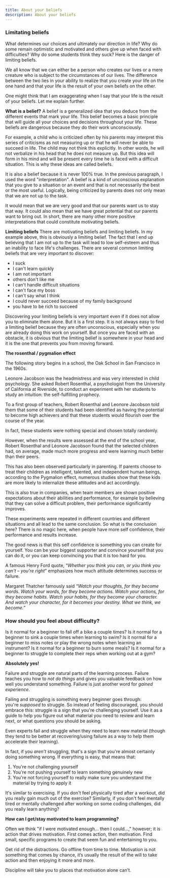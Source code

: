 ```yaml
---
title: About your beliefs
description: About your beliefs
---
```


### Limitating beliefs

What determines our choices and ultimately our direction in life? Why do some remain optimistic and motivated and others give up when faced with difficulties? Why do some students think they suck? Here is the danger of limiting beliefs.

We all know that we can either be a person who creates our lives or a mere creature who is subject to the circumstances of our lives. The difference between the two lies in your ability to realize that you create your life on the one hand and that your life is the result of your own beliefs on the other.

One might think that I am exaggerating when I say that your life is the result of your beliefs. Let me explain further.

**What is a belief?**
A belief is a generalized idea that you deduce from the different events that mark your life. This belief becomes a basic principle that will guide all your choices and decisions throughout your life. These beliefs are dangerous because they do their work unconsciously.

For example, a child who is criticized often by his parents may interpret this series of criticisms as not measuring up or that he will never be able to succeed in life. The child may not think this explicitly. In other words, he will not verbalize in his head that he does not measure up. But this idea will form in his mind and will be present every time he is faced with a difficult situation. This is why these ideas are called beliefs.

It is also a belief because it is never 100% true. In the previous paragraph, I used the word "interpretation". A belief is a kind of unconscious explanation that you give to a situation or an event and that is not necessarily the best or the most useful. Logically, being criticized by parents does not only mean that we are not up to the task.

It would mean that we are very good and that our parents want us to stay that way. It could also mean that we have great potential that our parents want to bring out. In short, there are many other more positive interpretations that could constitute motivating beliefs.

**Limiting beliefs**
There are motivating beliefs and limiting beliefs. In my example above, this is obviously a limiting belief. The fact that I end up believing that I am not up to the task will lead to low self-esteem and thus an inability to face life's challenges. There are several common limiting beliefs that are very important to discover:

- I suck
- I can't learn quickly
- I am not important
- others don't like me
- I can't handle difficult situations
- I can't face my boss
- I can't say what I think
- I could never succeed because of my family background
- you have to be rich to succeed

Discovering your limiting beliefs is very important even if it does not allow you to eliminate them alone. But it is a first step. It is not always easy to find a limiting belief because they are often unconscious, especially when you are already doing this work on yourself. But once you are faced with an obstacle, it is obvious that the limiting belief is somewhere in your head and it is the one that prevents you from moving forward.

**The rosenthal / pygmalion effect**

The following story begins in a school, the Oak School in San Francisco in the 1960s.

Leonore Jacobson was the headmistress and was very interested in child psychology. She asked Robert Rosenthal, a psychologist from the University of California at Riverside, to conduct an experiment with her students to study an intuition: the self-fulfilling prophecy.

To a first group of teachers, Robert Rosenthal and Leonore Jacobson told them that some of their students had been identified as having the potential to become high achievers and that these students would flourish over the course of the year.

In fact, these students were nothing special and chosen totally randomly.

However, when the results were assessed at the end of the school year, Robert Rosenthal and Léonore Jacobson found that the selected children had, on average, made much more progress and were learning much better than their peers.

This has also been observed particularly in parenting. If parents choose to treat their children as intelligent, talented, and independent human beings, according to the Pygmalion effect, numerous studies show that these kids are more likely to internalize these attitudes and act accordingly.

This is also true in companies, when team members are shown positive expectations about their abilities and performance, for example by believing that they can solve a difficult problem, their performance significantly improves.

These experiments were repeated in different countries and different situations and all lead to the same conclusion. So what is the conclusion here? There is no magic here, when people have more self confidence, their performance and results increase.

The good news is that this self confidence is something you can create for yourself. You can be your biggest supporter and convince yourself that you can do it, or you can keep convincing you that it is too hard for you.

A famous Henry Ford quote, “_Whether you think you can, or you think you can't – you're right_” emphasizes how much attitude determines success or failure.

Margaret Thatcher famously said _“Watch your thoughts, for they become words. Watch your words, for they become actions. Watch your actions, for they become habits. Watch your habits, for they become your character. And watch your character, for it becomes your destiny. What we think, we become.”_

### How should you feel about difficulty?

Is it normal for a beginner to fall off a bike a couple times? Is it normal for a beginner to sink a couple times when learning to swim? Is it normal for a beginner to miss notes or play the wrong notes when learning an instrument? Is it normal for a beginner to burn some meals? Is it normal for a beginner to struggle to complete their reps when working out at a gym?

**Absolutely yes!**

Failure and struggle are natural parts of the learning process. Failure teaches you how to *not do things* and gives you valuable feedback on how well you understand something. Failure is just another word for *gained experience*.

Failing and struggling is something every beginner goes through: you're *supposed* to struggle. So instead of feeling discouraged, you should embrace this: struggle is a sign that you're challenging yourself. Use it as a guide to help you figure out what material you need to review and learn next, or what questions you should be asking.

Even experts fail and struggle when they need to learn new material (though they tend to be better at recovering/using failure as a way to help them accelerate their learning).

In fact, if you *aren't* struggling, that's a sign that you're almost certainly doing something wrong. If everything is easy, that means that:

1. You're not challenging yourself
2. You're not pushing yourself to learn something genuinely new
3. You're not forcing yourself to really make sure you understand the material by trying to apply it

It's similar to exercising. If you don't feel physically tired after a workout, did you really gain much out of the exercise? Similarly, if you don't feel mentally tired or mentally challenged after working on some coding challenges, did you really learn anything?

**How can I get/stay motivated to learn programming?**

Often we think "if I were motivated enough... then I could...," however; it is action that drives motivation. First comes action, then motivation. Find small, specific programs to create that seem fun and entertaining to you.

Get rid of the distractions. Go offline from time to time. Motivation is not something that comes by chance, it’s usually the result of the will to take action and then enjoying it more and more.

Discipline will take you to places that motivation alone can’t.
